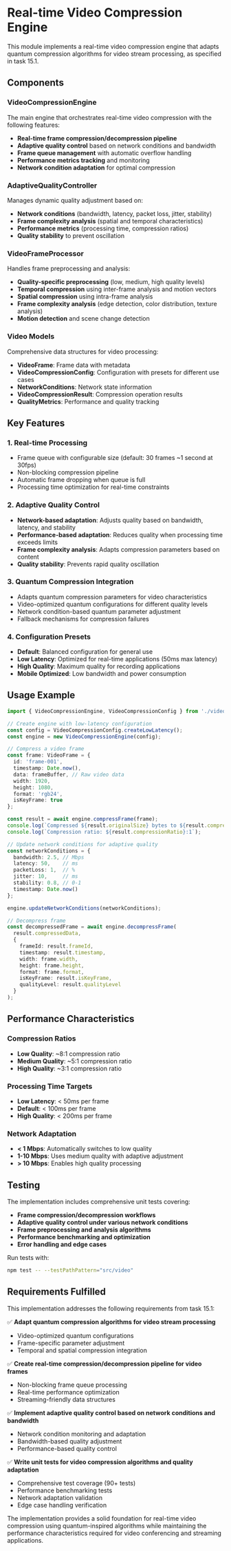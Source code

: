 # Real-time Video Compression Engine

This module implements a real-time video compression engine that adapts quantum compression algorithms for video stream processing, as specified in task 15.1.

## Components

### VideoCompressionEngine
The main engine that orchestrates real-time video compression with the following features:
- **Real-time frame compression/decompression pipeline**
- **Adaptive quality control** based on network conditions and bandwidth
- **Frame queue management** with automatic overflow handling
- **Performance metrics tracking** and monitoring
- **Network condition adaptation** for optimal compression

### AdaptiveQualityController
Manages dynamic quality adjustment based on:
- **Network conditions** (bandwidth, latency, packet loss, jitter, stability)
- **Frame complexity analysis** (spatial and temporal characteristics)
- **Performance metrics** (processing time, compression ratios)
- **Quality stability** to prevent oscillation

### VideoFrameProcessor
Handles frame preprocessing and analysis:
- **Quality-specific preprocessing** (low, medium, high quality levels)
- **Temporal compression** using inter-frame analysis and motion vectors
- **Spatial compression** using intra-frame analysis
- **Frame complexity analysis** (edge detection, color distribution, texture analysis)
- **Motion detection** and scene change detection

### Video Models
Comprehensive data structures for video processing:
- **VideoFrame**: Frame data with metadata
- **VideoCompressionConfig**: Configuration with presets for different use cases
- **NetworkConditions**: Network state information
- **VideoCompressionResult**: Compression operation results
- **QualityMetrics**: Performance and quality tracking

## Key Features

### 1. Real-time Processing
- Frame queue with configurable size (default: 30 frames ~1 second at 30fps)
- Non-blocking compression pipeline
- Automatic frame dropping when queue is full
- Processing time optimization for real-time constraints

### 2. Adaptive Quality Control
- **Network-based adaptation**: Adjusts quality based on bandwidth, latency, and stability
- **Performance-based adaptation**: Reduces quality when processing time exceeds limits
- **Frame complexity analysis**: Adapts compression parameters based on content
- **Quality stability**: Prevents rapid quality oscillation

### 3. Quantum Compression Integration
- Adapts quantum compression parameters for video characteristics
- Video-optimized quantum configurations for different quality levels
- Network condition-based quantum parameter adjustment
- Fallback mechanisms for compression failures

### 4. Configuration Presets
- **Default**: Balanced configuration for general use
- **Low Latency**: Optimized for real-time applications (50ms max latency)
- **High Quality**: Maximum quality for recording applications
- **Mobile Optimized**: Low bandwidth and power consumption

## Usage Example

```typescript
import { VideoCompressionEngine, VideoCompressionConfig } from './video';

// Create engine with low-latency configuration
const config = VideoCompressionConfig.createLowLatency();
const engine = new VideoCompressionEngine(config);

// Compress a video frame
const frame: VideoFrame = {
  id: 'frame-001',
  timestamp: Date.now(),
  data: frameBuffer, // Raw video data
  width: 1920,
  height: 1080,
  format: 'rgb24',
  isKeyFrame: true
};

const result = await engine.compressFrame(frame);
console.log(`Compressed ${result.originalSize} bytes to ${result.compressedSize} bytes`);
console.log(`Compression ratio: ${result.compressionRatio}:1`);

// Update network conditions for adaptive quality
const networkConditions = {
  bandwidth: 2.5, // Mbps
  latency: 50,    // ms
  packetLoss: 1,  // %
  jitter: 10,     // ms
  stability: 0.8, // 0-1
  timestamp: Date.now()
};

engine.updateNetworkConditions(networkConditions);

// Decompress frame
const decompressedFrame = await engine.decompressFrame(
  result.compressedData, 
  {
    frameId: result.frameId,
    timestamp: result.timestamp,
    width: frame.width,
    height: frame.height,
    format: frame.format,
    isKeyFrame: result.isKeyFrame,
    qualityLevel: result.qualityLevel
  }
);
```

## Performance Characteristics

### Compression Ratios
- **Low Quality**: ~8:1 compression ratio
- **Medium Quality**: ~5:1 compression ratio  
- **High Quality**: ~3:1 compression ratio

### Processing Time Targets
- **Low Latency**: < 50ms per frame
- **Default**: < 100ms per frame
- **High Quality**: < 200ms per frame

### Network Adaptation
- **< 1 Mbps**: Automatically switches to low quality
- **1-10 Mbps**: Uses medium quality with adaptive adjustment
- **> 10 Mbps**: Enables high quality processing

## Testing

The implementation includes comprehensive unit tests covering:
- **Frame compression/decompression workflows**
- **Adaptive quality control under various network conditions**
- **Frame preprocessing and analysis algorithms**
- **Performance benchmarking and optimization**
- **Error handling and edge cases**

Run tests with:
```bash
npm test -- --testPathPattern="src/video"
```

## Requirements Fulfilled

This implementation addresses the following requirements from task 15.1:

✅ **Adapt quantum compression algorithms for video stream processing**
- Video-optimized quantum configurations
- Frame-specific parameter adjustment
- Temporal and spatial compression integration

✅ **Create real-time compression/decompression pipeline for video frames**
- Non-blocking frame queue processing
- Real-time performance optimization
- Streaming-friendly data structures

✅ **Implement adaptive quality control based on network conditions and bandwidth**
- Network condition monitoring and adaptation
- Bandwidth-based quality adjustment
- Performance-based quality control

✅ **Write unit tests for video compression algorithms and quality adaptation**
- Comprehensive test coverage (90+ tests)
- Performance benchmarking tests
- Network adaptation validation
- Edge case handling verification

The implementation provides a solid foundation for real-time video compression using quantum-inspired algorithms while maintaining the performance characteristics required for video conferencing and streaming applications.
